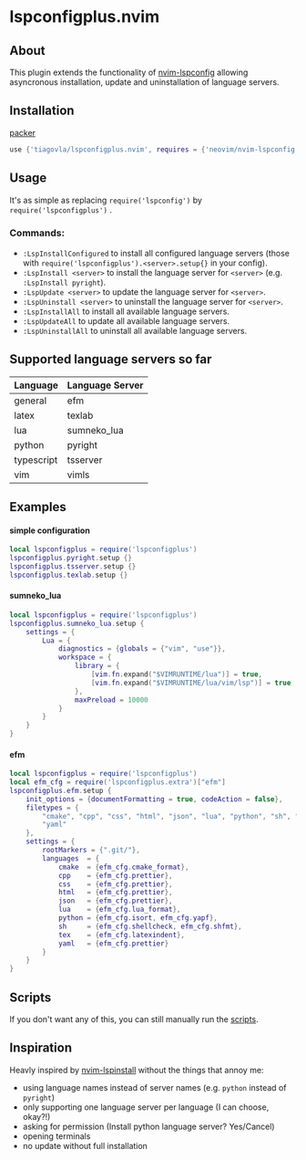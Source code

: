# lspconfigplus.nvim

## About
This plugin extends the functionality of [nvim-lspconfig](https://github.com/neovim/nvim-lspconfig) allowing asyncronous installation, update and uninstallation of language servers.

## Installation

[packer](https://github.com/wbthomason/packer.nvim)
```lua
use {'tiagovla/lspconfigplus.nvim', requires = {'neovim/nvim-lspconfig'}}
```

## Usage
It's as simple as replacing ``require('lspconfig')`` by ``require('lspconfigplus')`` .
### Commands:
* `:LspInstallConfigured` to install all configured language servers (those with `require('lspconfigplus').<server>.setup{}` in your config).
* `:LspInstall <server>` to install the language server for `<server>` (e.g. `:LspInstall pyright`).
* `:LspUpdate <server>` to update the language server for `<server>`.
* `:LspUninstall <server>` to uninstall the language server for `<server>`.
* `:LspInstallAll` to install all available language servers.
* `:LspUpdateAll` to update all available language servers.
* `:LspUninstallAll` to uninstall all available language servers.

## Supported language servers so far
| Language    | Language Server                   |
|-------------|-----------------------------------|
| general     | efm                               |
| latex       | texlab                            |
| lua         | sumneko_lua                       |
| python      | pyright                           |
| typescript  | tsserver                          |
| vim         | vimls                             |

## Examples
#### simple configuration
```lua
local lspconfigplus = require('lspconfigplus')
lspconfigplus.pyright.setup {}
lspconfigplus.tsserver.setup {}
lspconfigplus.texlab.setup {}
```
#### sumneko_lua
```lua
local lspconfigplus = require('lspconfigplus')
lspconfigplus.sumneko_lua.setup {
    settings = {
        Lua = {
            diagnostics = {globals = {"vim", "use"}},
            workspace = {
                library = {
                    [vim.fn.expand("$VIMRUNTIME/lua")] = true,
                    [vim.fn.expand("$VIMRUNTIME/lua/vim/lsp")] = true
                },
                maxPreload = 10000
            }
        }
    }
}

```

#### efm
```lua
local lspconfigplus = require('lspconfigplus')
local efm_cfg = require('lspconfigplus.extra')["efm"]
lspconfigplus.efm.setup {
    init_options = {documentFormatting = true, codeAction = false},
    filetypes = {
        "cmake", "cpp", "css", "html", "json", "lua", "python", "sh", "tex",
        "yaml"
    },
    settings = {
        rootMarkers = {".git/"},
        languages  = {
            cmake  = {efm_cfg.cmake_format},
            cpp    = {efm_cfg.prettier},
            css    = {efm_cfg.prettier},
            html   = {efm_cfg.prettier},
            json   = {efm_cfg.prettier},
            lua    = {efm_cfg.lua_format},
            python = {efm_cfg.isort, efm_cfg.yapf},
            sh     = {efm_cfg.shellcheck, efm_cfg.shfmt},
            tex    = {efm_cfg.latexindent},
            yaml   = {efm_cfg.prettier}
        }
    }
}

```
## Scripts
If you don't want any of this, you can still manually run the [scripts](/lua/lspconfigplus/servers).

## Inspiration
Heavly inspired by [nvim-lspinstall](https://github.com/kabouzeid/nvim-lspinstall) without the things that annoy me:
* using language names instead of server names (e.g. `python` instead of `pyright`)
* only supporting one language server per language (I can choose, okay?!)
* asking for permission (Install python language server? Yes/Cancel)
* opening terminals
* no update without full installation

